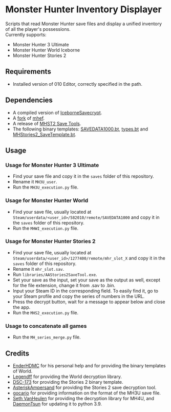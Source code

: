 # Monster Hunter Inventory Displayer
Scripts that read Monster Hunter save files and display a unified inventory of all the player's possessions. <br/>
Currently supports:
- Monster Hunter 3 Ultimate
- Monster Hunter World Iceborne
- Monster Hunter Stories 2

## Requirements
- Installed version of 010 Editor, correctly specified in the path.

## Dependencies
- A compiled version of [IceborneSavecrypt](https://github.com/LEGENDFF/mhw-Savecrypt).
- A [fork](https://github.com/DaemonTsun/mhef) of [mhef](https://github.com/svanheulen/mhef).
- A release of [MHST2 Save Tools](https://github.com/AsteriskAmpersand/MHST2-Save-Tools).
- The following binary templates: [SAVEDATA1000.bt](https://github.com/EnderHDMC/MHWISaveEditor/blob/master/res/mapping/SAVEDATA1000.bt), [types.bt](https://github.com/EnderHDMC/MHWISaveEditor/blob/master/res/mapping/types.bt) and [MHStories2_SaveTemplate.bt](https://github.com/sigve10/MHStories2-SaveTemplate/blob/main/MHStories2_SaveTemplate.bt).

## Usage
### Usage for Monster Hunter 3 Ultimate
- Find your save file and copy it in the `saves` folder of this repository.
- Rename it `MH3U_user`.
- Run the `MH3U_execution.py` file.

### Usage for Monster Hunter World
- Find your save file, usually located at `Steam/userdata/<user_id>/582010/remote/SAVEDATA1000` and copy it in the `saves` folder of this repository.
- Run the `MHWI_execution.py` file.

### Usage for Monster Hunter Stories 2
- Find your save file, usually located at `Steam/userdata/<user_id>/1277400/remote/mhr_slot_X` and copy it in the `saves` folder of this repository.
- Rename it `mhr_slot.sav`.
- Run `libraries/AAStories2SaveTool.exe`.
- Set your save as the input, set your save as the output as well, except for the file extension, change it from .sav to .bin.
- Input your Steam ID in the corresponding field. To easily find it, go to your Steam profile and copy the series of numbers in the URL.
- Press the decrypt button, wait for a message to appear below and close the app.
- Run the `MHS2_execution.py` file.

### Usage to concatenate all games
- Run the `MH_series_merge.py` file.

## Credits
- [EnderHDMC](https://github.com/EnderHDMC) for his personal help and for providing the binary templates of World. <br/>
- [Legendff](https://github.com/LEGENDFF) for providing the World decryption library.
- [DSC-173](https://github.com/sigve10) for providing the Stories 2 binary template.
- [AsteriskAmpersand](https://github.com/AsteriskAmpersand) for providing the Stories 2 save decryption tool.
- [gocario](https://github.com/gocario) for providing information on the format of the MH3U save file.
- [Seth VanHeulen](https://github.com/svanheulen) for providing the decryption library for MH4U, and [DaemonTsun](https://github.com/DaemonTsun) for updating it to python 3.9.
